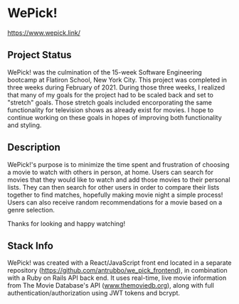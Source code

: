 # WePick!

https://www.wepick.link/

## Project Status

WePick! was the culmination of the 15-week Software Engineering bootcamp at Flatiron School, New York City. This project was completed in three weeks during February of 2021. During those three weeks, I realized that many of my goals for the project had to be scaled back and set to "stretch" goals. Those stretch goals included encorporating the same functionality for television shows as already exist for movies. I hope to continue working on these goals in hopes of improving both functionality and styling.

## Description

WePick!'s purpose is to minimize the time spent and frustration of choosing a movie to watch with others in person, at home. Users can search for movies that they would like to watch and add those movies to their personal lists. They can then search for other users in order to compare their lists together to find matches, hopefully making movie night a simple process! Users can also receive random recommendations for a movie based on a genre selection. 

Thanks for looking and happy watching!

## Stack Info

WePick! was created with a React/JavaScript front end located in a separate repository (https://github.com/antrubbo/we_pick_frontend), in combination with a Ruby on Rails API back end. It uses real-time, live movie information from The Movie Database's API (www.themoviedb.org), along with full authentication/authorization using JWT tokens and bcrypt.